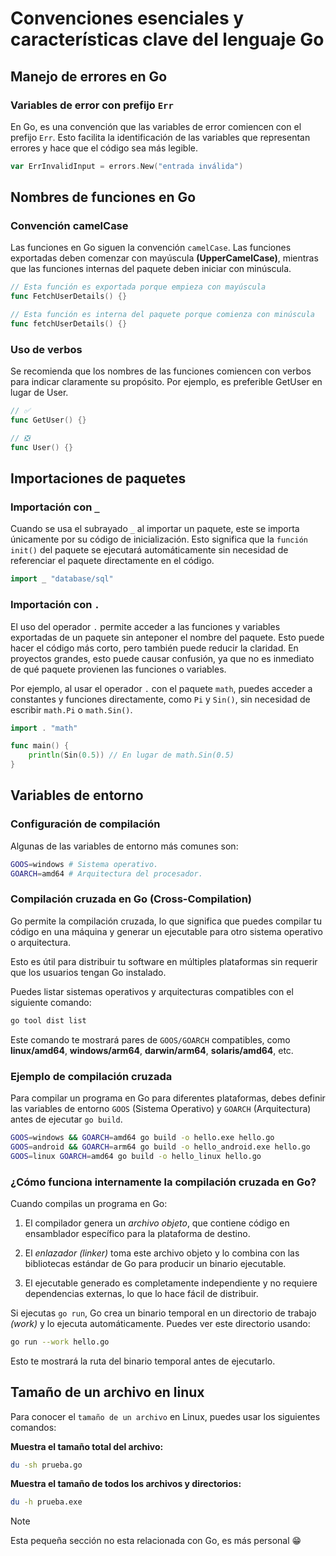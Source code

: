 # Convenciones esenciales y características clave del lenguaje Go

## Manejo de errores en Go

### Variables de error con prefijo `Err`

En Go, es una convención que las variables de error comiencen con el prefijo `Err`. Esto facilita la identificación de las variables que representan errores y hace que el código sea más legible.

```go
var ErrInvalidInput = errors.New("entrada inválida")
```

## Nombres de funciones en Go

### Convención camelCase

Las funciones en Go siguen la convención `camelCase`. Las funciones exportadas deben comenzar con mayúscula **(UpperCamelCase)**, mientras que las funciones internas del paquete deben iniciar con minúscula.

```go
// Esta función es exportada porque empieza con mayúscula
func FetchUserDetails() {}

// Esta función es interna del paquete porque comienza con minúscula
func fetchUserDetails() {}
```

### Uso de verbos

Se recomienda que los nombres de las funciones comiencen con verbos para indicar claramente su propósito. Por ejemplo, es preferible GetUser en lugar de User.

```go
// ✅
func GetUser() {}

// ❎
func User() {}
```

## Importaciones de paquetes

### Importación con `_`

Cuando se usa el subrayado `_` al importar un paquete, este se importa únicamente por su código de inicialización. Esto significa que la `función init()` del paquete se ejecutará automáticamente sin necesidad de referenciar el paquete directamente en el código.

```go
import _ "database/sql"
```

### Importación con `.`

El uso del operador `.` permite acceder a las funciones y variables exportadas de un paquete sin anteponer el nombre del paquete. Esto puede hacer el código más corto, pero también puede reducir la claridad. En proyectos grandes, esto puede causar confusión, ya que no es inmediato de qué paquete provienen las funciones o variables.

Por ejemplo, al usar el operador `.` con el paquete `math`, puedes acceder a constantes y funciones directamente, como `Pi` y `Sin()`, sin necesidad de escribir `math.Pi` o `math.Sin()`.

```go
import . "math"

func main() {
    println(Sin(0.5)) // En lugar de math.Sin(0.5)
}
```

## Variables de entorno

### Configuración de compilación

Algunas de las variables de entorno más comunes son:

```bash
GOOS=windows # Sistema operativo.
GOARCH=amd64 # Arquitectura del procesador.
```

### Compilación cruzada en Go (Cross-Compilation)

Go permite la compilación cruzada, lo que significa que puedes compilar tu código en una máquina y generar un ejecutable para otro sistema operativo o arquitectura.

Esto es útil para distribuir tu software en múltiples plataformas sin requerir que los usuarios tengan Go instalado.

Puedes listar sistemas operativos y arquitecturas compatibles con el siguiente comando:

```bash
go tool dist list
```

Este comando te mostrará pares de `GOOS/GOARCH` compatibles, como **linux/amd64**, **windows/arm64**, **darwin/arm64**, **solaris/amd64**, etc.

### Ejemplo de compilación cruzada

Para compilar un programa en Go para diferentes plataformas, debes definir las variables de entorno `GOOS` (Sistema Operativo) y `GOARCH` (Arquitectura) antes de ejecutar `go build`.

```bash
GOOS=windows && GOARCH=amd64 go build -o hello.exe hello.go
GOOS=android && GOARCH=arm64 go build -o hello_android.exe hello.go
GOOS=linux GOARCH=amd64 go build -o hello_linux hello.go
```

### ¿Cómo funciona internamente la compilación cruzada en Go?

Cuando compilas un programa en Go:

1. El compilador genera un *archivo objeto*, que contiene código en ensamblador específico para la plataforma de destino.

2. El *enlazador (linker)* toma este archivo objeto y lo combina con las bibliotecas estándar de Go para producir un binario ejecutable.

3. El ejecutable generado es completamente independiente y no requiere dependencias externas, lo que lo hace fácil de distribuir.

Si ejecutas `go run`, Go crea un binario temporal en un directorio de trabajo *(work)* y lo ejecuta automáticamente. Puedes ver este directorio usando:

```bash
go run --work hello.go
```

Esto te mostrará la ruta del binario temporal antes de ejecutarlo.

## Tamaño de un archivo en linux

Para conocer el `tamaño de un archivo` en Linux, puedes usar los siguientes comandos:

**Muestra el tamaño total del archivo:**

```bash
du -sh prueba.go
```

**Muestra el tamaño de todos los archivos y directorios:**

```bash
du -h prueba.exe
```

> [!NOTE]
> Esta pequeña sección no esta relacionada con Go, es más personal 😁
